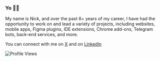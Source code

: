 <h3>Yo 🙋‍♂️</h3>

My name is Nick, and over the past 8+ years of my career, I have had the opportunity to work on and lead a variety of projects, including websites, mobile apps, Figma plugins, IDE extensions, Chrome add-ons, Telegram bots, back-end services, and more.

You can connect with me on [X](https://x.com/vonderklaas) and on [LinkedIn](https://www.linkedin.com/in/vonderklaas/)

![Profile Views](https://komarev.com/ghpvc/?username=garbalau-github&color=yellow) 
